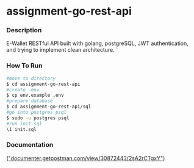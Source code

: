 # assignment-go-rest-api

### Description
E-Wallet RESTful API built with golang, postgreSQL, JWT authentication, and trying to implement clean architecture.
`
### How To Run

```bash
#move to directory
$ cd assignment-go-rest-api
#create .env
$ cp env.example .env
#prepare database
$ cd assignment-go-rest-api/sql
#go into postgres psql
$ sudo -u postgres psql
#run init.sql
\i init.sql

```

### Documentation
(["documenter.getpostman.com/view/30872443/2sA2rCTgxY"](https://documenter.getpostman.com/view/30872443/2sA2rCTgxY))